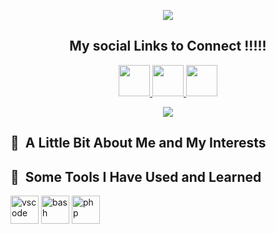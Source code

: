 

<p align="center">
  <img src="https://capsule-render.vercel.app/api?text=Neshat!🕹️&animation=fadeIn&type=waving&color=gradient&height=100"/>
</p>
<h2 align="center">My social Links to Connect !!!!!</h2>

<p align="center">
  <a href="https://www.instagram.com/thepiyushmalhotra/">
  <img height="50" src="https://cdn2.iconfinder.com/data/icons/social-media-2199/64/social_media_isometric_14-linkedin-128.png"/>
</a>
  <a href="https://www.instagram.com/thepiyushmalhotra/">
  <img height="50" src="https://user-images.githubusercontent.com/46517096/166974368-9798f39f-1f46-499c-b14e-81f0a3f83a06.png"/>
</a>
   <a href="https://www.instagram.com/thepiyushmalhotra/">
  <img height="50" src="https://cdn2.iconfinder.com/data/icons/social-media-pack-77/101/X-128.png"/>
 </a>
 </p>

 
<p align="center">
  <img src="https://media.giphy.com/media/v1.Y2lkPTc5MGI3NjExZnY1YjYzM2g0anU0eGhiZHFjcWN6bmY5cnpnaDh0bWV4MWt5bGh2OSZlcD12MV9naWZzX3NlYXJjaCZjdD1n/V4NSR1NG2p0KeJJyr5/giphy.gif"/>
</p>




<h2> 🚀 &nbsp;A Little Bit About Me and My Interests</h2>

<h2> 🚀 &nbsp;Some Tools I Have Used and Learned</h2>
<p align="left">
<img src="https://cdn.jsdelivr.net/gh/devicons/devicon/icons/vscode/vscode-original.svg" alt="vscode" width="45" height="45"/>
<img src="https://cdn.jsdelivr.net/gh/devicons/devicon/icons/bash/bash-original.svg" alt="bash" width="45" height="45"/>
<img src="https://cdn.jsdelivr.net/gh/devicons/devicon/icons/php/php-original.svg" alt="php" width="45" height="45"/>
</p>






